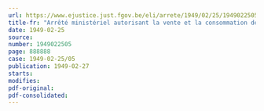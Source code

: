```yaml
---
url: https://www.ejustice.just.fgov.be/eli/arrete/1949/02/25/1949022505/justel
title-fr: "Arrêté ministériel autorisant la vente et la consommation de viande le mardi 1er mars 1949"
date: 1949-02-25
source:
number: 1949022505
page: 888888
case: 1949-02-25/05
publication: 1949-02-27
starts:
modifies:
pdf-original:
pdf-consolidated:
---
```


